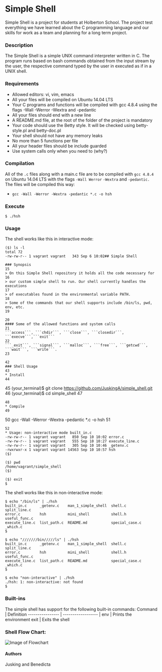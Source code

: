 # Simple Shell
Simple Shell is a project for students at Holberton School. The project test everything we have learned about the C programming language and our skills for work as a team and planning for a long term project.
### Description
The Simple Shell is a simple UNIX command interpreter written in C. The program runs based on bash commands obtained from the input stream by the user, the respective command typed by the user in executed as if in a UNIX shell.
### Requirements
- Allowed editors: vi, vim, emacs
- All your files will be compiled on Ubuntu 14.04 LTS
- Your C programs and functions will be compiled with gcc 4.8.4 using the flags -Wall -Werror -Wextra and -pedantic
- All your files should end with a new line
- A README.md file, at the root of the folder of the project is mandatory
- Your code should use the Betty style. It will be checked using betty-style.pl and betty-doc.pl
- Your shell should not have any memory leaks
- No more than 5 functions per file
- All your header files should be include guarded
- Use system calls only when you need to (why?)
### Compilation
All of the ``.c`` files along with a main.c file are to be compiled with ``gcc 4.8.4`` on Ubuntu 14.04 LTS with the flags ``-Wall Werror`` ``-Wextra`` and ``-pedantic.``
The files will be compiled this way:
- ``gcc -Wall -Werror -Wextra -pedantic *.c -o hsh``

### Execute
```{bash}
$ ./hsh
```

### Usage
The shell works like this in interactive mode:

```{bash}
($) ls -l
total 72
-rw-rw-r-- 1 vagrant vagrant   343 Sep 6 10:02## Simple Shell

### Synopsis
15
> On this Simple Shell repository it holds all the code necessary for
16
> our custom simple shell to run. Our shell currently handles the executions
17
> of executables found in the environmental variable PATH.
18
> Some of the commands that our shell supports include /bin/ls, pwd, env, etc.
19
​
20
#### Some of the allowed functions and system calls
21
```access```, ```chdir```, ```close```, ```closedir```, ```execve```,```exit```
22
```_exit```, ```signal```, ```malloc```, ```free```, ```getcwd```, ```wait```, ```write```.
23
​
42
### Shell Usage
43
* Install
44
```
45
(your_terminal)$ git clone https://github.com/JuskingA/simple_shell.git
46
(your_terminal)$ cd simple_shell
47
```
48
* Compile
49
```
50
gcc -Wall -Werror -Wextra -pedantic *.c -o hsh
51
```
52
* Usage: non-interactive mode built_in.c
-rw-rw-r-- 1 vagrant vagrant   850 Sep 10 10:02 error.c
-rw-rw-r-- 1 vagrant vagrant   555 Sep 10 10:27 execute_line.c
-rw-rw-r-- 1 vagrant vagrant   305 Sep 10 10:46 _getenv.c
-rwxrwxr-x 1 vagrant vagrant 14563 Sep 10 10:57 hsh
($)
```
```{bash}
($) pwd
/home/vagrant/simple_shell
($)
```
```{bash}
($) exit
$
```
The shell works like this in non-interactive mode:
```{bash}
$ echo "/bin/ls" | ./hsh
built_in.c      _getenv.c    man_1_simple_shell  shell.c         split_line.c
error.c         hsh          mini_shell          shell.h         useful_func.c
execute_line.c  list_path.c  README.md           special_case.c  _which.c
$
```
```{bash}
$ echo "///////bin/////ls" | ./hsh
built_in.c      _getenv.c    man_1_simple_shell  shell.c         split_line.c
error.c         hsh          mini_shell          shell.h         useful_func.c
execute_line.c  list_path.c  README.md           special_case.c  _which.c
$
```
```{bash}
$ echo "non-interactive" | ./hsh
./hsh: 1: non-interactive: not found
$
```
### Built-ins
The simple shell has support for the following built-in commands:
Command   |   Definition
---------------- | ------------------ |
env | Prints the environment
exit | Exits the shell
### Shell Flow Chart:

![Image of Flowchart](https://i.imgur.com/WcN0ccr.jpg)
#### Authors
Jusking and Benedicta
